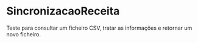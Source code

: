 # SincronizacaoReceita
Teste para consultar um ficheiro CSV, tratar as informações e retornar um novo ficheiro.
